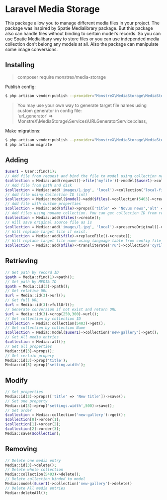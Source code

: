 # Laravel Media Storage

This package allow you to manage different media files in your project. The package was inspired by Spatie Medialibrary package. But this package also can handle files without binding to certain model's records. So you can use Spatie Medialibary way to store files or you can use independed media collection don't belong any models at all. Also the package can manipulate some image conversions.


## Installing
>composer require monstrex/media-storage

Publish config:
``` bash
$ php artisan vendor:publish --provider="MonstreX\MediaStorage\MediaStorageServiceProvider" --tag="config"
```

>You may use your own way to generate target file names using custom generator in config file:  
>'url_generator' => MonstreX\MediaStorage\Services\URLGeneratorService::class, 

Make migrations:
``` bash
$ php artisan vendor:publish --provider="MonstreX\MediaStorage\MediaStorageServiceProvider" --tag="migrations"
$ php artisan migrate
```

## Adding
```php
$user1 = User::find(1);
// Add file from request and bind the file to model using collection name (string)
$collection = Media::add(request()->file('myfile'))->model($user1)->collection('new-gallery')->create();
// Add file from path and disk
$collection = Media::add('images/1.jpg', 'local')->collection('local-file')->create();
// Add file using Collection ID (int)
$collection = Media::model($model)->add($files)->collection(5403)->create();
// Add file with custom properties
$collection = Media::add($file)->props(['title' => 'Novus news','alt' => 'Image #2'])->collection('images')->create();
// Add files using noname collection. You can get collection ID from returned collection - collection_id field. 
$collection = Media::add($files)->create();
// Will save original source file as is
$collection = Media::add('images/1.jpg', 'local')->preserveOriginal()->create();
// Will replace target file if exist. 
$collection = Media::add($file)->replaceFile()->create();
// Will replace target file name using language table from config file
$collection = Media::add($file)->transliterate('ru')->collection('cyrillic-gallery')->create();
```
 
## Retrieving
```php
// Get path by record ID
$path = Media::find(1)->path(); 
// Get path by MEDIA ID
$path = Media::id(3)->path();   
// Get relative URL
$url = Media::id(3)->url();
// Get full URL
$url = Media::id(3)->fullUrl();
// Generate conversion if not exist and return URL     
$url = Media::id(3)->crop(250,300)->url(); 
// Get collection by collection ID 
$collection = Media::collection(5403)->get();
// Get collection by collection Name
$collection = Media::model($user1)->collection('new-gallery')->get();
// Get All media entries
$collection = Media::all();
// Get all properties
Media::id(3)->props();
// Get certain propery
Media::id(3)->prop('title');
Media::id(3)->prop('setting.width');
```

## Modify 
```php
// Set properties
Media::id(3)->props(['title' => 'New title'])->save();
// Set one property
Media::id(3)->prop('settings.width',500)->save();
// Set order
$collection = Media::collection('new-gallery')->get();
$collection[0]->order(1);
$collection[1]->order(2);
$collection[2]->order(3); 
Media::save($collection);
```

## Removing
```php
// Delete one media entry
Media::id(3)->delete();
// Delete whole collection
Media::collection(5403)->delete();
// Delete collection binded to model
Media::model($user1)->collection('new-gallery')->delete()
// Delete All media entries
Media::deleteAll();
```

